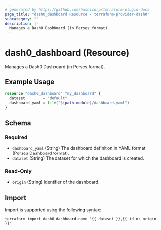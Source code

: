 ```yaml
---
# generated by https://github.com/hashicorp/terraform-plugin-docs
page_title: "dash0_dashboard Resource - terraform-provider-dash0"
subcategory: ""
description: |-
  Manages a Dash0 Dashboard (in Perses format).
---
```


# dash0_dashboard (Resource)

Manages a Dash0 Dashboard (in Perses format).

## Example Usage

```terraform
resource "dash0_dashboard" "my_dashboard" {
  dataset        = "default"
  dashboard_yaml = file("${path.module}/dashboard.yaml")
}
```

<!-- schema generated by tfplugindocs -->
## Schema

### Required

- `dashboard_yaml` (String) The dashboard definition in YAML format (Perses Dashboard format).
- `dataset` (String) The dataset for which the dashboard is created.

### Read-Only

- `origin` (String) Identifier of the dashboard.

## Import

Import is supported using the following syntax:

```shell
terraform import dash0_dashboard.name "{{ dataset }},{{ id_or_origin }}"
```
